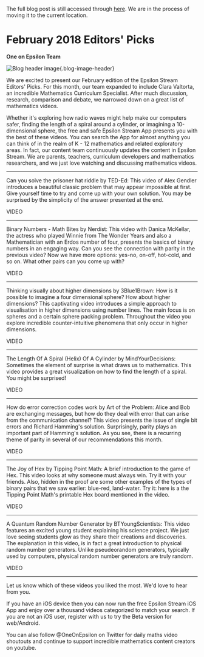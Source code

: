 The full blog post is still accessed through [here](https://www.1onepsilon.com/single-post/2018/02/16/February-2018-Editors-Picks). We are in the process of moving it to the current location.

# February 2018 Editors' Picks

**One on Epsilon Team**

![Blog header image](https://es-app.com/assets/qq93v2.jpg){.blog-image-header}

We are excited to present our February edition of the Epsilon Stream Editors' Picks. For this month, our team expanded to include Clara Valtorta, an incredible Mathematics Curriculum Specialist. After much discussion, research, comparison and debate, we narrowed down on a great list of mathematics videos.

 

Whether it's exploring how radio waves might help make our computers safer, finding the length of a spiral around a cylinder, or imagining a 10-dimensional sphere, the free and safe Epsilon Stream App presents you with the best of these videos. You can search the App for almost anything you can think of in the realm of K - 12 mathematics and related exploratory areas. In fact, our content team continuously updates the content in Epsilon Stream. We are parents, teachers, curriculum developers and mathematics researchers, and we just love watching and discussing mathematics videos.

---

Can you solve the prisoner hat riddle by TED-Ed: This video of Alex Gendler introduces a beautiful classic problem that may appear impossible at first. Give yourself time to try and come up with your own solution. You may be surprised by the simplicity of the answer presented at the end. 

VIDEO

---

Binary Numbers - Math Bites by Nerdist: This video with Danica McKellar, the actress who played Winnie from The Wonder Years and also a Mathematician with an Erdos number of four, presents the basics of binary numbers in an engaging way. Can you see the connection with parity in the previous video? Now we have more options: yes-no, on-off, hot-cold, and so on. What other pairs can you come up with?

VIDEO

---

Thinking visually about higher dimensions by 3Blue1Brown: How is it possible to imagine a four dimensional sphere? How about higher dimensions? This captivating video introduces a simple approach to visualisation in higher dimensions using number lines. The main focus is on spheres and a certain sphere packing problem. Throughout the video you explore incredible counter-intuitive phenomena that only occur in higher dimensions. 

VIDEO

---

The Length Of A Spiral (Helix) Of A Cylinder by MindYourDecisions: Sometimes the element of surprise is what draws us to mathematics. This video provides a great visualization on how to find the length of a spiral. You might be surprised!

VIDEO

---

How do error correction codes work by Art of the Problem: Alice and Bob are exchanging messages, but how do they deal with error that can arise from the communication channel? This video presents the issue of single bit errors and Richard Hamming's solution. Surprisingly, parity plays an important part of Hamming's solution. As you see, there is a recurring theme of parity in several of our recommendations this month.

VIDEO

---

The Joy of Hex by Tipping Point Math: A brief introduction to the game of Hex. This video looks at why someone must always win. Try it with your friends. Also, hidden in the proof are some other examples of the types of binary pairs that we saw earlier: blue-red, land-water. Try it: here is a the Tipping Point Math's printable Hex board mentioned in the video.

VIDEO

---

A Quantum Random Number Generator  by BTYoungScientists: This video features an excited young student explaining his science project. We just love seeing students glow as they share their creations and discoveries. The explanation in this video, is in fact a great introduction to physical random number generators. Unlike pseudeorandom generators, typically used by computers, physical random number generators are truly random.

VIDEO

---

Let us know which of these videos you liked the most. We'd love to hear from you.


If you have an iOS device then you can now run the free Epsilon Stream iOS App and enjoy over a thousand videos categorized to match your search. If you are not an iOS user, register with us to try the Beta version for web/Android.


You can also follow @OneOnEpsilon on Twitter for daily maths video shoutouts and continue to support incredible mathematics content creators on youtube.
